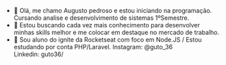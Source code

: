 - 👋 Olá, me chamo Augusto pedroso e estou iniciando na programação. Cursando analise e desenvolvimento de sistemas 1ºSemestre.
- 👀 Estou buscando cada vez mais conhecimento para desenvolver minhas skills melhor e me colocar em destaque no mercado de trabalho.
- 🌱 Sou aluno do ignite da Rocketseat com foco em Node.JS / Estou estudando por conta PHP/Laravel.
Instagram: @guto_36 <br>
Linkedin: guto36/

<!---
pedroso36/pedroso36 is a ✨ special ✨ repository because its `README.md` (this file) appears on your GitHub profile.
You can click the Preview link to take a look at your changes.
--->
